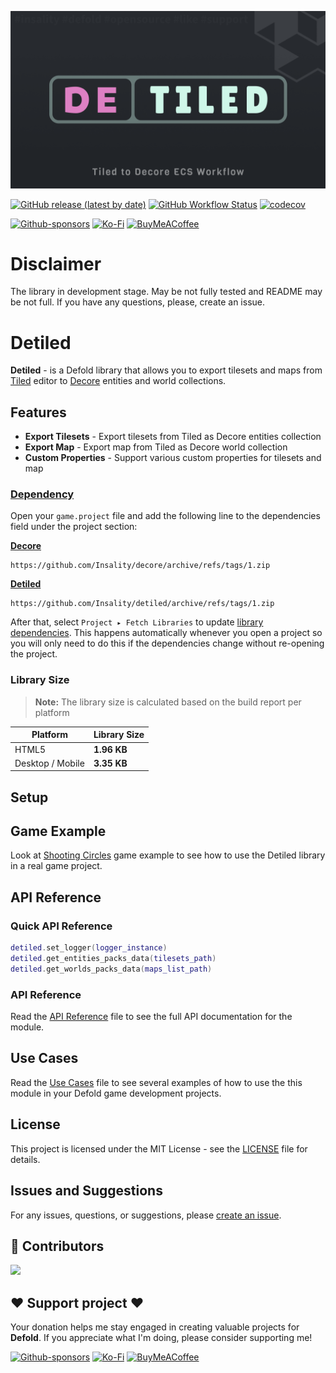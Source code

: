 ![](media/logo.png)

[![GitHub release (latest by date)](https://img.shields.io/github/v/tag/insality/detiled?style=for-the-badge&label=Release)](https://github.com/Insality/detiled/tags)
[![GitHub Workflow Status](https://img.shields.io/github/actions/workflow/status/insality/detiled/ci_workflow.yml?style=for-the-badge)](https://github.com/Insality/detiled/actions)
[![codecov](https://img.shields.io/codecov/c/github/Insality/detiled?style=for-the-badge)](https://codecov.io/gh/Insality/detiled)

[![Github-sponsors](https://img.shields.io/badge/sponsor-30363D?style=for-the-badge&logo=GitHub-Sponsors&logoColor=#EA4AAA)](https://github.com/sponsors/insality) [![Ko-Fi](https://img.shields.io/badge/Ko--fi-F16061?style=for-the-badge&logo=ko-fi&logoColor=white)](https://ko-fi.com/insality) [![BuyMeACoffee](https://img.shields.io/badge/Buy%20Me%20a%20Coffee-ffdd00?style=for-the-badge&logo=buy-me-a-coffee&logoColor=black)](https://www.buymeacoffee.com/insality)


# Disclaimer

The library in development stage. May be not fully tested and README may be not full. If you have any questions, please, create an issue.

# Detiled

**Detiled** - is a Defold library that allows you to export tilesets and maps from [Tiled](https://www.mapeditor.org/) editor to [Decore](https://github.com/Insality/decore) entities and world collections.

## Features

- **Export Tilesets** - Export tilesets from Tiled as Decore entities collection
- **Export Map** - Export map from Tiled as Decore world collection
- **Custom Properties** - Support various custom properties for tilesets and map


### [Dependency](https://www.defold.com/manuals/libraries/)

Open your `game.project` file and add the following line to the dependencies field under the project section:

**[Decore](https://github.com/Insality/decore)**

```
https://github.com/Insality/decore/archive/refs/tags/1.zip
```

**[Detiled](https://github.com/Insality/detiled/archive/refs/tags/1.zip)**

```
https://github.com/Insality/detiled/archive/refs/tags/1.zip
```

After that, select `Project ▸ Fetch Libraries` to update [library dependencies]((https://defold.com/manuals/libraries/#setting-up-library-dependencies)). This happens automatically whenever you open a project so you will only need to do this if the dependencies change without re-opening the project.

### Library Size

> **Note:** The library size is calculated based on the build report per platform

| Platform         | Library Size |
| ---------------- | ------------ |
| HTML5            | **1.96 KB**  |
| Desktop / Mobile | **3.35 KB**  |


## Setup


## Game Example

Look at [Shooting Circles](https://github.com/Insality/shooting_circles) game example to see how to use the Detiled library in a real game project.


## API Reference

### Quick API Reference

```lua
detiled.set_logger(logger_instance)
detiled.get_entities_packs_data(tilesets_path)
detiled.get_worlds_packs_data(maps_list_path)
```

### API Reference

Read the [API Reference](API_REFERENCE.md) file to see the full API documentation for the module.


## Use Cases

Read the [Use Cases](USE_CASES.md) file to see several examples of how to use the this module in your Defold game development projects.

## License

This project is licensed under the MIT License - see the [LICENSE](LICENSE) file for details.

## Issues and Suggestions

For any issues, questions, or suggestions, please [create an issue](https://github.com/Insality/detiled/issues).

## 👏 Contributors

<a href="https://github.com/Insality/detiled/graphs/contributors">
  <img src="https://contributors-img.web.app/image?repo=insality/detiled"/>
</a>

## ❤️ Support project ❤️

Your donation helps me stay engaged in creating valuable projects for **Defold**. If you appreciate what I'm doing, please consider supporting me!

[![Github-sponsors](https://img.shields.io/badge/sponsor-30363D?style=for-the-badge&logo=GitHub-Sponsors&logoColor=#EA4AAA)](https://github.com/sponsors/insality) [![Ko-Fi](https://img.shields.io/badge/Ko--fi-F16061?style=for-the-badge&logo=ko-fi&logoColor=white)](https://ko-fi.com/insality) [![BuyMeACoffee](https://img.shields.io/badge/Buy%20Me%20a%20Coffee-ffdd00?style=for-the-badge&logo=buy-me-a-coffee&logoColor=black)](https://www.buymeacoffee.com/insality)

